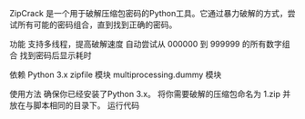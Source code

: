 
ZipCrack 是一个用于破解压缩包密码的Python工具。它通过暴力破解的方式，尝试所有可能的密码组合，直到找到正确的密码。

功能
支持多线程，提高破解速度
自动尝试从 000000 到 999999 的所有数字组合
找到密码后显示耗时

依赖
Python 3.x
zipfile 模块
multiprocessing.dummy 模块

使用方法
确保你已经安装了Python 3.x。
将你需要破解的压缩包命名为 1.zip 并放在与脚本相同的目录下。
运行代码
